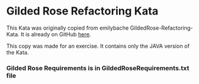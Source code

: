 # Gilded Rose Refactoring Kata

This Kata was originally copied from emilybache GildedRose-Refactoring-Kata. It is already on GitHub [here](https://github.com/emilybache/GildedRose-Refactoring-Kata). 

This copy was made for an exercise. It contains only the JAVA version of the Kata.

### Gilded Rose Requirements is in GildedRoseRequirements.txt file
